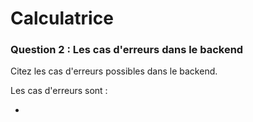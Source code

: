 # Calculatrice

### Question 2 : Les cas d'erreurs dans le backend

Citez les cas d'erreurs possibles dans le backend.

Les cas d'erreurs sont :

  -
